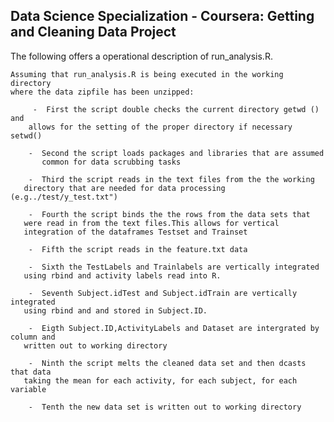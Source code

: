 ## Data Science Specialization - Coursera: Getting and Cleaning Data Project


The following offers a operational description of run_analysis.R.

    Assuming that run_analysis.R is being executed in the working directory
    where the data zipfile has been unzipped:

    	 -  First the script double checks the current directory getwd () and 
  	    allows for the setting of the proper directory if necessary setwd()   
         
     	-  Second the script loads packages and libraries that are assumed
           common for data scrubbing tasks

     	-  Third the script reads in the text files from the the working
 	   directory that are needed for data processing (e.g../test/y_test.txt")
 
     	-  Fourth the script binds the the rows from the data sets that 
	   were read in from the text files.This allows for vertical
	   integration of the dataframes Testset and Trainset

     	-  Fifth the script reads in the feature.txt data
 
     	-  Sixth the TestLabels and Trainlabels are vertically integrated 
	   using rbind and activity labels read into R. 

     	-  Seventh Subject.idTest and Subject.idTrain are vertically integrated 
	   using rbind and and stored in Subject.ID.
		
     	-  Eigth Subject.ID,ActivityLabels and Dataset are intergrated by column and 
	   written out to working directory

     	-  Ninth the script melts the cleaned data set and then dcasts that data
	   taking the mean for each activity, for each subject, for each variable

     	-  Tenth the new data set is written out to working directory